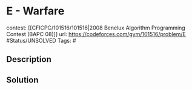 # E - Warfare

contest: [[CFICPC/101516/101516|2008 Benelux Algorithm Programming Contest (BAPC 08)]]
url: https://codeforces.com/gym/101516/problem/E
#Status/UNSOLVED
Tags: #

## Description

## Solution

